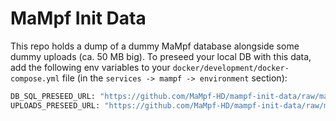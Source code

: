 # MaMpf Init Data

This repo holds a dump of a dummy MaMpf database alongside some dummy uploads (ca. 50 MB big). To preseed your local DB with this data, add the following env variables to your `docker/development/docker-compose.yml` file (in the `services -> mampf -> environment` section):

```sh
DB_SQL_PRESEED_URL: "https://github.com/MaMpf-HD/mampf-init-data/raw/main/data/20220923120841_mampf.sql"
UPLOADS_PRESEED_URL: "https://github.com/MaMpf-HD/mampf-init-data/raw/main/data/uploads.zip"
```
